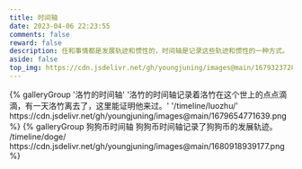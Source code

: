 ```yaml
---
title: 时间轴
date: 2023-04-06 22:23:55
comments: false
reward: false
description: 任和事情都是发展轨迹和惯性的，时间轴是记录这些轨迹和惯性的一种方式。
aside: false
top_img: https://cdn.jsdelivr.net/gh/youngjuning/images@main/1679323728659.png
---
```


<div class="gallery-group-main">
{% galleryGroup '洛竹的时间轴' '洛竹的时间轴记录着洛竹在这个世上的点点滴滴，有一天洛竹离去了，这里能证明他来过。' '/timeline/luozhu/' https://cdn.jsdelivr.net/gh/youngjuning/images@main/1679654771639.png %}
{% galleryGroup 狗狗币时间轴 狗狗币时间轴记录了狗狗币的发展轨迹。 /timeline/doge/ https://cdn.jsdelivr.net/gh/youngjuning/images@main/1680918939177.png %}
</div>
